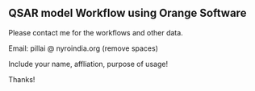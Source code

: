 ## QSAR model Workflow using Orange Software

Please contact me for the workflows and other data.

Email: pillai @ nyroindia.org  (remove spaces)

Include your name, affliation, purpose of usage!

Thanks!
